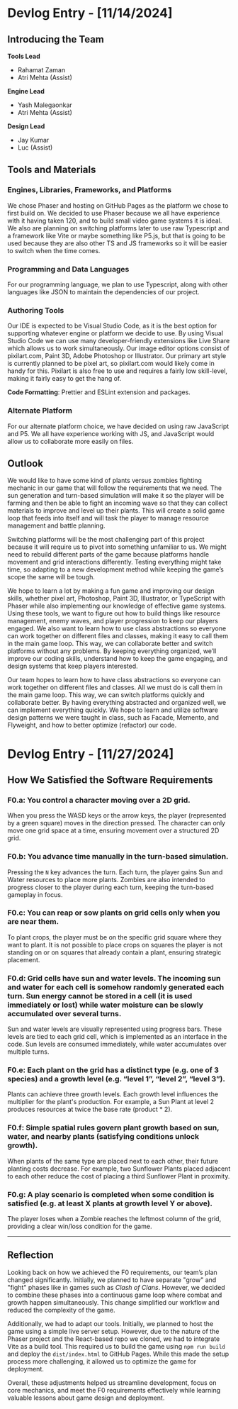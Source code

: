 # Devlog Entry - [11/14/2024]

## Introducing the Team

**Tools Lead**  
- Rahamat Zaman  
- Atri Mehta (Assist)

**Engine Lead**  
- Yash Malegaonkar  
- Atri Mehta (Assist)

**Design Lead**  
- Jay Kumar  
- Luc (Assist)

## Tools and Materials

### Engines, Libraries, Frameworks, and Platforms
We chose Phaser and hosting on GitHub Pages as the platform we chose to first build on. We decided to use Phaser because we all have experience with it having taken 120, and to build small video game systems it is ideal. We also are planning on switching platforms later to use raw Typescript and a framework like Vite or maybe something like P5.js, but that is going to be used because they are also other TS and JS frameworks so it will be easier to switch when the time comes.

### Programming and Data Languages
For our programming language, we plan to use Typescript, along with other languages like JSON to maintain the dependencies of our project.

### Authoring Tools
Our IDE is expected to be Visual Studio Code, as it is the best option for supporting whatever engine or platform we decide to use. By using Visual Studio Code we can use many developer-friendly extensions like Live Share which allows us to work simultaneously. Our image editor options consist of pixilart.com, Paint 3D, Adobe Photoshop or Illustrator. Our primary art style is currently planned to be pixel art, so pixilart.com would likely come in handy for this. Pixilart is also free to use and requires a fairly low skill-level, making it fairly easy to get the hang of.

**Code Formatting**: Prettier and ESLint extension and packages.

### Alternate Platform
For our alternate platform choice, we have decided on using raw JavaScript and P5. We all have experience working with JS, and JavaScript would allow us to collaborate more easily on files.

## Outlook
We would like to have some kind of plants versus zombies fighting mechanic in our game that will follow the requirements that we need. The sun generation and turn-based simulation will make it so the player will be farming and then be able to fight an incoming wave so that they can collect materials to improve and level up their plants. This will create a solid game loop that feeds into itself and will task the player to manage resource management and battle planning.

Switching platforms will be the most challenging part of this project because it will require us to pivot into something unfamiliar to us. We might need to rebuild different parts of the game because platforms handle movement and grid interactions differently. Testing everything might take time, so adapting to a new development method while keeping the game’s scope the same will be tough.

We hope to learn a lot by making a fun game and improving our design skills, whether pixel art, Photoshop, Paint 3D, Illustrator, or TypeScript with Phaser while also implementing our knowledge of effective game systems. Using these tools, we want to figure out how to build things like resource management, enemy waves, and player progression to keep our players engaged. We also want to learn how to use class abstractions so everyone can work together on different files and classes, making it easy to call them in the main game loop. This way, we can collaborate better and switch platforms without any problems. By keeping everything organized, we’ll improve our coding skills, understand how to keep the game engaging, and design systems that keep players interested.

Our team hopes to learn how to have class abstractions so everyone can work together on different files and classes. All we must do is call them in the main game loop. This way, we can switch platforms quickly and collaborate better. By having everything abstracted and organized well, we can implement everything quickly. We hope to learn and utilize software design patterns we were taught in class, such as Facade, Memento, and Flyweight, and how to better optimize (refactor) our code.


# Devlog Entry - [11/27/2024]

## How We Satisfied the Software Requirements

### F0.a: You control a character moving over a 2D grid.
When you press the WASD keys or the arrow keys, the player (represented by a green square) moves in the direction pressed. The character can only move one grid space at a time, ensuring movement over a structured 2D grid.

### F0.b: You advance time manually in the turn-based simulation.
Pressing the `N` key advances the turn. Each turn, the player gains Sun and Water resources to place more plants. Zombies are also intended to progress closer to the player during each turn, keeping the turn-based gameplay in focus.

### F0.c: You can reap or sow plants on grid cells only when you are near them.
To plant crops, the player must be on the specific grid square where they want to plant. It is not possible to place crops on squares the player is not standing on or on squares that already contain a plant, ensuring strategic placement.

### F0.d: Grid cells have sun and water levels. The incoming sun and water for each cell is somehow randomly generated each turn. Sun energy cannot be stored in a cell (it is used immediately or lost) while water moisture can be slowly accumulated over several turns.
Sun and water levels are visually represented using progress bars. These levels are tied to each grid cell, which is implemented as an interface in the code. Sun levels are consumed immediately, while water accumulates over multiple turns.

### F0.e: Each plant on the grid has a distinct type (e.g. one of 3 species) and a growth level (e.g. “level 1”, “level 2”, “level 3”).
Plants can achieve three growth levels. Each growth level influences the multiplier for the plant's production. For example, a Sun Plant at level 2 produces resources at twice the base rate (product * 2).

### F0.f: Simple spatial rules govern plant growth based on sun, water, and nearby plants (satisfying conditions unlock growth).
When plants of the same type are placed next to each other, their future planting costs decrease. For example, two Sunflower Plants placed adjacent to each other reduce the cost of placing a third Sunflower Plant in proximity.

### F0.g: A play scenario is completed when some condition is satisfied (e.g. at least X plants at growth level Y or above).
The player loses when a Zombie reaches the leftmost column of the grid, providing a clear win/loss condition for the game.

---

## Reflection

Looking back on how we achieved the F0 requirements, our team’s plan changed significantly. Initially, we planned to have separate "grow" and "fight" phases like in games such as *Clash of Clans*. However, we decided to combine these phases into a continuous game loop where combat and growth happen simultaneously. This change simplified our workflow and reduced the complexity of the game.

Additionally, we had to adapt our tools. Initially, we planned to host the game using a simple live server setup. However, due to the nature of the Phaser project and the React-based repo we cloned, we had to integrate Vite as a build tool. This required us to build the game using `npm run build` and deploy the `dist/index.html` to GitHub Pages. While this made the setup process more challenging, it allowed us to optimize the game for deployment.

Overall, these adjustments helped us streamline development, focus on core mechanics, and meet the F0 requirements effectively while learning valuable lessons about game design and deployment. 
    
